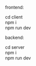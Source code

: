 frontend:

cd client </br>
npm i </br>
npm run dev </br>

backend:

cd server </br>
npm i </br>
npm run dev </br>
